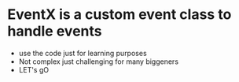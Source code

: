 # EventX is a custom event class to handle events

- use the code just for learning purposes
- Not complex just challenging for many biggeners
- LET's gO
